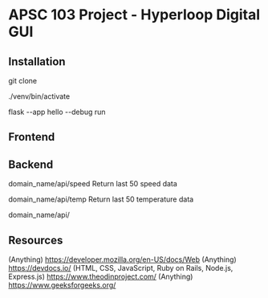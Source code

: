 # APSC 103 Project - Hyperloop Digital GUI
## Installation
git clone

./venv/bin/activate

flask --app hello --debug run

## Frontend

## Backend

domain_name/api/speed Return last 50 speed data

domain_name/api/temp Return last 50 temperature data

domain_name/api/

## Resources
(Anything) https://developer.mozilla.org/en-US/docs/Web
(Anything) https://devdocs.io/
(HTML, CSS, JavaScript, Ruby on Rails, Node.js, Express.js) https://www.theodinproject.com/
(Anything) https://www.geeksforgeeks.org/

